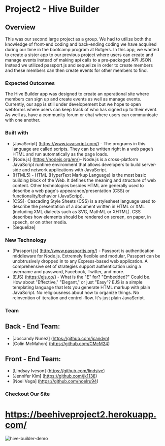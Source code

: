 # Project2 - Hive Builder

## Overview
This was our second large project as a group. We had to utilize both the knowledge of front-end coding and back-ending coding we have acquired during our time in the bootcamp program at Rutgers. In this app, we wanted to create a sister app to our previous project where users can create and manage events instead of making api calls to a pre-packaged API JSON. Instead we utilized passport.js and sequelize in order to create members and these members can then create events for other members to find.  


### Expected Outcomes
The Hive Builder app was designed to create an operational site where members can sign up and create events as well as manage events. Currently, our app is still under developement but we hope to open webforms where users can keep track of who has signed up to their event. As well as, have a community forum or chat where users can communicate with one another. 


### Built with

- [JavaScript] (https://www.javascript.com/) - The programs in this language are called scripts. They can be written right in a web page’s HTML and run automatically as the page loads.
- [Node.js] (https://nodejs.org/en/)- Node.js is a cross-platform JavaScript runtime environment that allows developers to build server-side and network applications with JavaScript.
- [HTML5] - HTML (HyperText Markup Language) is the most basic building block of the Web. It defines the meaning and structure of web content. Other technologies besides HTML are generally used to describe a web page's appearance/presentation (CSS) or functionality/behavior (JavaScript).
- [CSS]- Cascading Style Sheets (CSS) is a stylesheet language used to describe the presentation of a document written in HTML or XML (including XML dialects such as SVG, MathML or XHTML). CSS describes how elements should be rendered on screen, on paper, in speech, or on other media.
- [Sequelize] 

### New Technology

- [Passport.js] (http://www.passportjs.org/) - Passport is authentication middleware for Node.js. Extremely flexible and modular, Passport can be unobtrusively dropped in to any Express-based web application. A comprehensive set of strategies support authentication using a username and password, Facebook, Twitter, and more.
- [EJS] (https://ejs.co/) - What is the "E" for? "Embedded?" Could be. How about "Effective," "Elegant," or just "Easy"? EJS is a simple templating language that lets you generate HTML markup with plain JavaScript. No religiousness about how to organize things. No reinvention of iteration and control-flow. It's just plain JavaScript.

### Team 

## Back - End Team:

- [Joscandy Nunez] (https://github.com/jcandyn)
- [Colin McMahon] (https://github.com/CMcM24)

## Front - End Team:

- [Lindsay Iveson] (https://github.com/lindsive)
- [Jennifer Kim] (https://github.com/jk1138)
- [Noel Vega] (https://github.com/noelru94)

### Checkout Our Site

# https://beehiveproject2.herokuapp.com/
![hive-builder-demo](./assets/images/demo.gif)